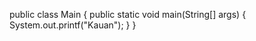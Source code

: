 public class Main {
    public static void main(String[] args) {
             System.out.printf("Kauan");
    }
}
